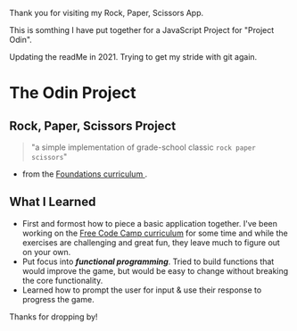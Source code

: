 Thank you for visiting my Rock, Paper, Scissors App.

This is somthing I have put together for a JavaScript Project for "Project Odin".

Updating the readMe in 2021. Trying to get my stride with git again.

# The Odin Project 
## Rock, Paper, Scissors Project

>"a simple implementation of grade-school classic `rock paper scissors`" 
- from the [Foundations curriculum ](https://www.theodinproject.com/courses/foundations/lessons/rock-paper-scissors).

## What I Learned

 - First and formost how to piece a basic application together. I've been working on the [Free Code Camp curriculum](https://www.freecodecamp.org/adamcodes) for some time and while the exercises are challenging and great fun, they leave much to figure out on your own.
 - Put focus into ***functional programming***. Tried to build functions that would improve the game, but would be easy to change without breaking the core functionality.
 - Learned how to prompt the user for input & use their response to progress the game.

 Thanks for dropping by!